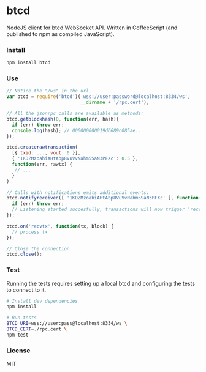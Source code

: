 # btcd

NodeJS client for btcd WebSocket API.
Written in CoffeeScript (and published to npm as compiled JavaScript).

### Install
```bash
npm install btcd
```

### Use
```js
// Notice the "/ws" in the url.
var btcd = require('btcd')('wss://user:password@localhost:8334/ws',
                           __dirname + '/rpc.cert');

// All the jsonrpc calls are available as methods:
btcd.getblockhash(0, function(err, hash){
  if (err) throw err;
  console.log(hash); // 000000000019d6689c085ae...
});

btcd.createrawtransaction(
  [{ txid: ..., vout: 0 }],
  { '1KDZMzoahiAHtAbp8VuVvNahm5SaN3PFXc': 0.5 },
  function(err, rawtx) {
   // ...
  }
)

// Calls with notifications emits additional events:
btcd.notifyreceived([ '1KDZMzoahiAHtAbp8VuVvNahm5SaN3PFXc' ], function(err) {
  if (err) throw err;
  // Listening started succesfully, transactions will now trigger 'recvtx' below
});

btcd.on('recvtx', function(tx, block) {
  // process tx
});

// Close the connection
btcd.close();
```

### Test

Running the tests requires setting up a local btcd and configuring the tests to
connect to it.

```bash
# Install dev dependencies
npm install

# Run tests
BTCD_URI=wss://user:pass@localhost:8334/ws \
BTCD_CERT=./rpc.cert \
npm test
```

### License

MIT
